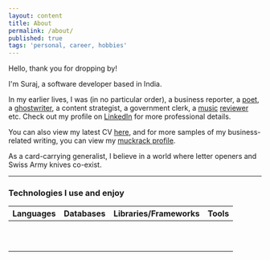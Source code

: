 ```yaml
---
layout: content
title: About
permalink: /about/
published: true
tags: 'personal, career, hobbies'
---
```

Hello, thank you for dropping by!

I'm Suraj, a software developer based in India. 

In my earlier lives, I was (in no particular order), a business reporter, a [poet](surajsharma.blogspot.in), a [ghostwriter](https://amzn.to/2Bsgj1D), a content strategist, a government clerk, a [music](http://thesilentballet.com/reviews/Tape_-_Revelationes.html) [reviewer](http://thesilentballet.com/reviews/Stephan_Mathieu_-_A_Static_Place.html) etc. Check out my profile on [LinkedIn](https://in.linkedin.com/in/surajsharma21) for more professional details. 

You can also view my latest CV [here](http://bit.ly/31oAvMw), and for more samples of my business-related writing, you can view my [muckrack profile](http://www.muckrack.com/surajsharma).

As a card-carrying generalist, I believe in a world where letter openers and Swiss Army knives co-exist.

---

### Technologies I use and enjoy


| Languages | Databases | Libraries/Frameworks | Tools |
| :-: | :-: | :-: | :-: |
| <i class="devicon-html5-plain-wordmark colored"></i> | | <i class="devicon-bootstrap-plain colored"></i> | |
| <i class="devicon-javascript-plain colored"></i> | <i class="devicon-mongodb-plain-wordmark colored"></i> |  <i class="devicon-react-original colored"></i> | <i class="devicon-webpack-plain-wordmark colored"></i>
|  |  |  |  |
 <i class="devicon-express-original"></i>| | | |
|  |  |  |  |
 <i class="devicon-python-plain-wordmark colored"></i>| <i class="devicon-mysql-plain-wordmark colored"></i> | | |
|  |  |  |  |
 <i class="devicon-nodejs-plain-wordmark colored"></i>| | | |
|  |  |  |  |
 <i class="devicon-sass-original colored"></i>| | | | 
